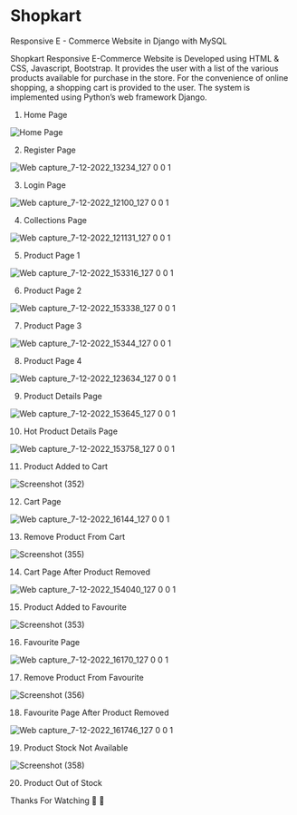 # Shopkart
Responsive E - Commerce Website in Django with MySQL

   Shopkart Responsive E-Commerce Website is Developed using HTML & CSS, Javascript, Bootstrap. It
provides the user with a list of the various products available for purchase in the store. For the convenience of online shopping, a shopping cart is provided to the user. The system is implemented using Python’s web
framework Django.


1. Home Page

![Home Page](https://user-images.githubusercontent.com/116350176/206112485-32de3609-08d6-4e77-8c5c-8357251ffbe4.jpeg)


2. Register Page

![Web capture_7-12-2022_13234_127 0 0 1](https://user-images.githubusercontent.com/116350176/206116785-9d561582-9728-4dff-a193-9d655c9b6de7.jpeg)


3. Login Page

![Web capture_7-12-2022_12100_127 0 0 1](https://user-images.githubusercontent.com/116350176/206114998-b2f39c7b-f17d-480b-b4dd-80da67585bb3.jpeg)


4. Collections Page

![Web capture_7-12-2022_121131_127 0 0 1](https://user-images.githubusercontent.com/116350176/206115160-806f53b2-d6f5-4679-b8dd-8377191b966f.jpeg)


5. Product Page 1

![Web capture_7-12-2022_153316_127 0 0 1](https://user-images.githubusercontent.com/116350176/206152899-2d359659-116d-4045-b01e-a48b9e50d35d.jpeg)


6. Product Page 2

![Web capture_7-12-2022_153338_127 0 0 1](https://user-images.githubusercontent.com/116350176/206153998-54bbd971-7af4-4964-a896-859d98ee1ccf.jpeg)


7. Product Page 3

![Web capture_7-12-2022_15344_127 0 0 1](https://user-images.githubusercontent.com/116350176/206153182-f25b7898-9cfa-4ef3-9c73-0b162fbf7a23.jpeg)


8. Product Page 4

![Web capture_7-12-2022_123634_127 0 0 1](https://user-images.githubusercontent.com/116350176/206119103-2028b4d0-f0de-4f23-a47c-8e509678c3f4.jpeg)

9. Product Details Page

![Web capture_7-12-2022_153645_127 0 0 1](https://user-images.githubusercontent.com/116350176/206154680-35140456-392f-4849-ba74-9063ceca2606.jpeg)


10. Hot Product Details Page

![Web capture_7-12-2022_153758_127 0 0 1](https://user-images.githubusercontent.com/116350176/206154957-c55461e1-5186-4f7b-b874-bcdd83d1a033.jpeg)


11. Product Added to Cart

![Screenshot (352)](https://user-images.githubusercontent.com/116350176/206160756-56b062ed-b100-4e22-b110-848adf138fa9.png)


12. Cart Page

![Web capture_7-12-2022_16144_127 0 0 1](https://user-images.githubusercontent.com/116350176/206155805-f1d66bd7-55d2-487e-9801-f3ee5b177092.jpeg)


13. Remove Product From Cart

![Screenshot (355)](https://user-images.githubusercontent.com/116350176/206164289-4827e4a2-bb27-4b1f-9b7d-6112a17049a5.png)


14. Cart Page After Product Removed

![Web capture_7-12-2022_154040_127 0 0 1](https://user-images.githubusercontent.com/116350176/206158385-b6095615-9d2a-4830-b855-9d57e43ebfa5.jpeg)


15. Product Added to Favourite

![Screenshot (353)](https://user-images.githubusercontent.com/116350176/206162746-ea0fe9d7-7c3e-41b2-af86-65f7dbd6d4c6.png)


16. Favourite Page

![Web capture_7-12-2022_16170_127 0 0 1](https://user-images.githubusercontent.com/116350176/206159416-43f64aa3-aa77-4f6d-aaa6-131c46dd9fcd.jpeg)


17. Remove Product From Favourite

![Screenshot (356)](https://user-images.githubusercontent.com/116350176/206165152-b1a66019-3595-49f6-8ed4-1c7cf77e23b2.png)


18. Favourite Page After Product Removed

![Web capture_7-12-2022_161746_127 0 0 1](https://user-images.githubusercontent.com/116350176/206159514-0181124c-6caf-4830-99ca-908dfe0e5ff6.jpeg)


19. Product Stock Not Available 

![Screenshot (358)](https://user-images.githubusercontent.com/116350176/210134939-51b39bbf-9eb9-4fe7-a0e4-132addb8b527.png)


20. Product Out of Stock 

Thanks For Watching 🙂
        🙏

                                                                
                                                                
                                                                 













